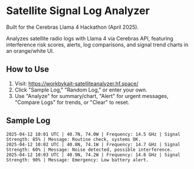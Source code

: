 # Satellite Signal Log Analyzer
Built for the Cerebras Llama 4 Hackathon (April 2025).

Analyzes satellite radio logs with Llama 4 via Cerebras API, featuring interference risk scores, alerts, log comparisons, and signal trend charts in an orange/white UI.

## How to Use
1. Visit: https://workbykait-satelliteanalyzer.hf.space/
2. Click "Sample Log," "Random Log," or enter your own.
3. Use "Analyze" for summary/chart, "Alert" for urgent messages, "Compare Logs" for trends, or "Clear" to reset.

## Sample Log
```text
2025-04-12 10:01 UTC | 40.7N, 74.0W | Frequency: 14.5 GHz | Signal Strength: 85% | Message: Routine check, systems OK.
2025-04-12 10:02 UTC | 40.8N, 74.1W | Frequency: 14.7 GHz | Signal Strength: 60% | Message: Noise detected, possible interference.
2025-04-12 10:03 UTC | 40.9N, 74.2W | Frequency: 14.6 GHz | Signal Strength: 90% | Message: Emergency: Low battery alert.
